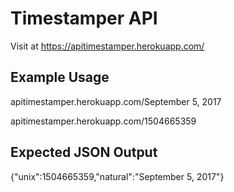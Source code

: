 # Timestamper API

Visit at https://apitimestamper.herokuapp.com/
## Example Usage
apitimestamper.herokuapp.com/September 5, 2017

apitimestamper.herokuapp.com/1504665359

## Expected JSON Output
{"unix":1504665359,"natural":"September 5, 2017"}
